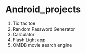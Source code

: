 # Android_projects
1. Tic tac toe
2. Random Password Generator
3. Calculator
4. Flash Light app
5. OMDB movie search engine
